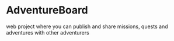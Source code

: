 # AdventureBoard
web project where you can publish and share missions, quests and adventures with other adventurers
